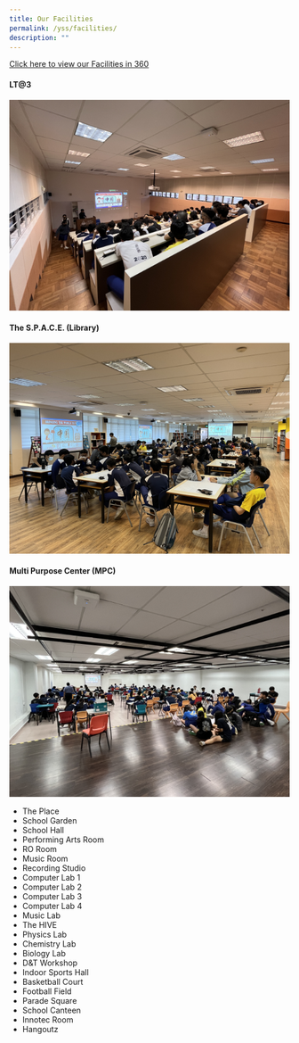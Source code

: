 ```yaml
---
title: Our Facilities
permalink: /yss/facilities/
description: ""
---
```

[Click here to view our Facilities in 360](https://kuula.co/share/collection/7PDqZ?logo=1&info=1&fs=1&vr=0&sd=1&thumbs=1)

#### LT@3

![](/images/YSS/LT@3.png)

#### The S.P.A.C.E. (Library)
![](/images/YSS/Library.png)

#### Multi Purpose Center (MPC)
![](/images/YSS/MPC.png)



* The Place
* School Garden
* School Hall
* Performing Arts Room
* RO Room
* Music Room
* Recording Studio
* Computer Lab 1
* Computer Lab 2
* Computer Lab 3
* Computer Lab 4
* Music Lab
* The HIVE
* Physics Lab
* Chemistry Lab
* Biology Lab
* D&T Workshop
* Indoor Sports Hall
* Basketball Court
* Football Field
* Parade Square
* School Canteen
* Innotec Room
* Hangoutz